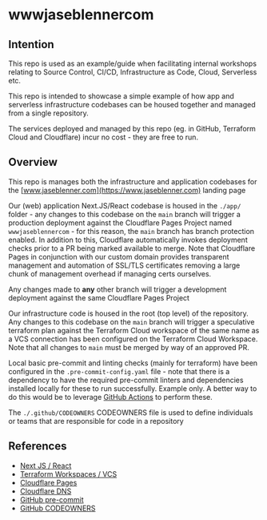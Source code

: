 # wwwjaseblennercom

## Intention

This repo is used as an example/guide when facilitating internal workshops relating to Source Control, CI/CD, Infrastructure as Code, Cloud, Serverless etc.

This repo is intended to showcase a simple example of how app and serverless infrastructure codebases can be housed together and managed from a single repository.

The services deployed and managed by this repo (eg. in GitHub, Terraform Cloud and Cloudflare) incur no cost - they are free to run.


## Overview

This repo is manages both the infrastructure and application codebases for the [www.jaseblenner.com](https://www.jaseblenner.com) landing page

Our (web) application Next.JS/React codebase is housed in the `./app/` folder - any changes to this codebase on the `main` branch will trigger a production deployment against the Cloudflare Pages Project named `wwwjaseblennercom` - for this reason, the `main` branch has branch protection enabled. In addition to this, Cloudflare automatically invokes deployment checks prior to a PR being marked available to merge. Note that Cloudflare Pages in conjunction with our custom domain provides transparent management and automation of SSL/TLS certificates removing a large chunk of management overhead if managing certs ourselves.

Any changes made to **any** other branch will trigger a development deployment against the same Cloudflare Pages Project

Our infrastructure code is housed in the root (top level) of the repository. Any changes to this codebase on the `main` branch will trigger a speculative terraform plan against the Terraform Cloud workspace of the same name as a VCS connection has been configured on the Terraform Cloud Workspace. Note that all changes to `main` must be merged by way of an approved PR.

Local basic pre-commit and linting checks (mainly for terraform) have been configured in the `.pre-commit-config.yaml` file - note that there is a dependency to have the required pre-commit linters and dependencies installed locally for these to run successfully. Example only.
A better way to do this would be to leverage [GitHub Actions](https://github.com/features/actions) to perform these.

The `./.github/CODEOWNERS` CODEOWNERS file is used to define individuals or teams that are responsible for code in a repository


## References

- [Next JS / React](https://nextjs.org/learn/basics/create-nextjs-app)
- [Terraform Workspaces / VCS](https://developer.hashicorp.com/terraform/cloud-docs/vcs)
- [Cloudflare Pages](https://pages.cloudflare.com/)
- [Cloudflare DNS](https://developers.cloudflare.com/dns/)
- [GitHub pre-commit](https://github.com/pre-commit/pre-commit)
- [GitHub CODEOWNERS](https://docs.github.com/en/repositories/managing-your-repositorys-settings-and-features/customizing-your-repository/about-code-owners)
